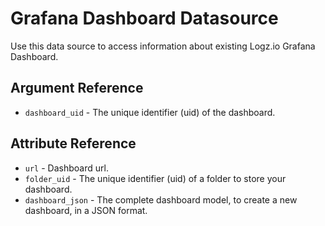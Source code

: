 # Grafana Dashboard Datasource

Use this data source to access information about existing Logz.io Grafana Dashboard.

## Argument Reference

* `dashboard_uid` - The unique identifier (uid) of the dashboard.

##  Attribute Reference

* `url` - Dashboard url.
* `folder_uid` - The unique identifier (uid) of a folder to store your dashboard.
* `dashboard_json` - The complete dashboard model, to create a new dashboard, in a JSON format.

